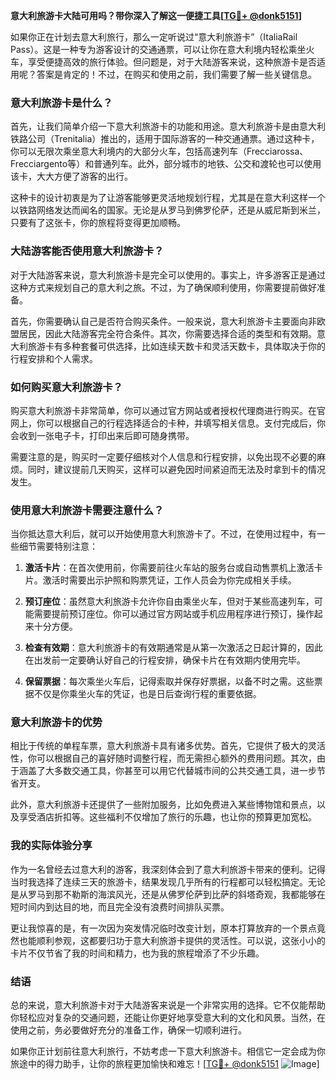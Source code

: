 **意大利旅游卡大陆可用吗？带你深入了解这一便捷工具[[TG💪+ @donk5151](https://t.me/s/donk5151)]**

如果你正在计划去意大利旅行，那么一定听说过“意大利旅游卡”（ItaliaRail Pass）。这是一种专为游客设计的交通通票，可以让你在意大利境内轻松乘坐火车，享受便捷高效的旅行体验。但问题是，对于大陆游客来说，这种旅游卡是否适用呢？答案是肯定的！不过，在购买和使用之前，我们需要了解一些关键信息。

### 意大利旅游卡是什么？

首先，让我们简单介绍一下意大利旅游卡的功能和用途。意大利旅游卡是由意大利铁路公司（Trenitalia）推出的，适用于国际游客的一种交通通票。通过这种卡，你可以无限次乘坐意大利境内的大部分火车，包括高速列车（Frecciarossa、Frecciargento等）和普通列车。此外，部分城市的地铁、公交和渡轮也可以使用该卡，大大方便了游客的出行。

这种卡的设计初衷是为了让游客能够更灵活地规划行程，尤其是在意大利这样一个以铁路网络发达而闻名的国家。无论是从罗马到佛罗伦萨，还是从威尼斯到米兰，只要有了这张卡，你的旅程将变得更加顺畅。

### 大陆游客能否使用意大利旅游卡？

对于大陆游客来说，意大利旅游卡是完全可以使用的。事实上，许多游客正是通过这种方式来规划自己的意大利之旅。不过，为了确保顺利使用，你需要提前做好准备。

首先，你需要确认自己是否符合购买条件。一般来说，意大利旅游卡主要面向非欧盟居民，因此大陆游客完全符合条件。其次，你需要选择合适的类型和有效期。意大利旅游卡有多种套餐可供选择，比如连续天数卡和灵活天数卡，具体取决于你的行程安排和个人需求。

### 如何购买意大利旅游卡？

购买意大利旅游卡非常简单，你可以通过官方网站或者授权代理商进行购买。在官网上，你可以根据自己的行程选择适合的卡种，并填写相关信息。支付完成后，你会收到一张电子卡，打印出来后即可随身携带。

需要注意的是，购买时一定要仔细核对个人信息和行程安排，以免出现不必要的麻烦。同时，建议提前几天购买，这样可以避免因时间紧迫而无法及时拿到卡的情况发生。

### 使用意大利旅游卡需要注意什么？

当你抵达意大利后，就可以开始使用意大利旅游卡了。不过，在使用过程中，有一些细节需要特别注意：

1. **激活卡片**：在首次使用前，你需要前往火车站的服务台或自动售票机上激活卡片。激活时需要出示护照和购票凭证，工作人员会为你完成相关手续。
   
2. **预订座位**：虽然意大利旅游卡允许你自由乘坐火车，但对于某些高速列车，可能需要提前预订座位。你可以通过官方网站或手机应用程序进行预订，操作起来十分方便。

3. **检查有效期**：意大利旅游卡的有效期通常是从第一次激活之日起计算的，因此在出发前一定要确认好自己的行程安排，确保卡片在有效期内使用完毕。

4. **保留票据**：每次乘坐火车后，记得索取并保存好票据，以备不时之需。这些票据不仅是你乘坐火车的凭证，也是日后查询行程的重要依据。

### 意大利旅游卡的优势

相比于传统的单程车票，意大利旅游卡具有诸多优势。首先，它提供了极大的灵活性，你可以根据自己的喜好随时调整行程，而无需担心额外的费用问题。其次，由于涵盖了大多数交通工具，你甚至可以用它代替城市间的公共交通工具，进一步节省开支。

此外，意大利旅游卡还提供了一些附加服务，比如免费进入某些博物馆和景点，以及享受酒店折扣等。这些福利不仅增加了旅行的乐趣，也让你的预算更加宽松。

### 我的实际体验分享

作为一名曾经去过意大利的游客，我深刻体会到了意大利旅游卡带来的便利。记得当时我选择了连续三天的旅游卡，结果发现几乎所有的行程都可以轻松搞定。无论是从罗马到那不勒斯的海滨风光，还是从佛罗伦萨到比萨的斜塔奇观，我都能够在短时间内到达目的地，而且完全没有浪费时间排队买票。

更让我惊喜的是，有一次因为突发情况临时改变计划，原本打算放弃的一个景点竟然也能顺利参观，这都要归功于意大利旅游卡提供的灵活性。可以说，这张小小的卡片不仅节省了我的时间和精力，也为我的旅程增添了不少乐趣。

### 结语

总的来说，意大利旅游卡对于大陆游客来说是一个非常实用的选择。它不仅能帮助你轻松应对复杂的交通问题，还能让你更好地享受意大利的文化和风景。当然，在使用之前，务必要做好充分的准备工作，确保一切顺利进行。

如果你正计划前往意大利旅行，不妨考虑一下意大利旅游卡。相信它一定会成为你旅途中的得力助手，让你的旅程更加愉快和难忘！[[TG💪+ @donk5151](https://t.me/s/donk5151) ![Image](https://i.postimg.cc/rwNCRYN7/Snipaste-2025-04-30-17-27-05.png)]